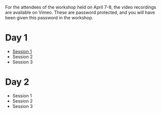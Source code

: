 For the attendees of the workshop held on April 7-8, the video recordings are available on Vimeo.
These are password protected, and you will have been given this password in the workshop.

# Day 1

* [Session 1](https://vimeo.com/533976680)
* Session 2
* Session 3

# Day 2

* Session 1
* Session 2
* Session 3

